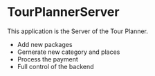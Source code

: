 # TourPlannerServer
This application is the Server of the Tour Planner.
- Add new packages
- Gernerate new category and places
- Process the payment
- Full control of the backend
